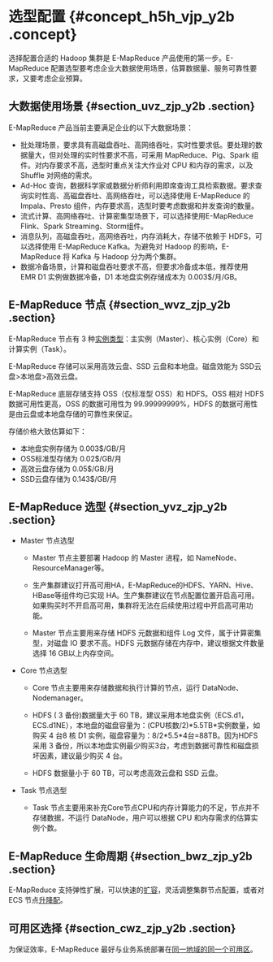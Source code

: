 # 选型配置 {#concept_h5h_vjp_y2b .concept}

选择配置合适的 Hadoop 集群是 E-MapReduce 产品使用的第一步。E-MapReduce 配置选型要考虑企业大数据使用场景，估算数据量、服务可靠性要求，又要考虑企业预算。

## 大数据使用场景 {#section_uvz_zjp_y2b .section}

E-MapReduce 产品当前主要满足企业的以下大数据场景：

-   批处理场景，要求具有高磁盘吞吐、高网络吞吐，实时性要求低。要处理的数据量大，但对处理的实时性要求不高，可采用 MapReduce、Pig、Spark 组件。对内存要求不高，选型时重点关注大作业对 CPU 和内存的需求，以及 Shuffle 对网络的需求。
-   Ad-Hoc 查询，数据科学家或数据分析师利用即席查询工具检索数据。要求查询实时性高、高磁盘吞吐、高网络吞吐，可以选择使用 E-MapReduce 的 Impala、Presto 组件，内存要求高，选型时要考虑数据和并发查询的数量。
-   流式计算、高网络吞吐、计算密集型场景下，可以选择使用E-MapReduce Flink、Spark Streaming、Storm组件。
-   消息队列，高磁盘吞吐，高网络吞吐，内存消耗大，存储不依赖于 HDFS，可以选择使用 E-MapReduce Kafka。为避免对 Hadoop 的影响，E-MapReduce 将 Kafka 与 Hadoop 分为两个集群。
-   数据冷备场景，计算和磁盘吞吐要求不高，但要求冷备成本低，推荐使用 EMR D1 实例做数据冷备，D1 本地盘实例存储成本为 0.003$/月/GB。

## E-MapReduce 节点 {#section_wvz_zjp_y2b .section}

E-MapReduce 节点有 3 种[实例类型](../../../../../intl.zh-CN/用户指南/集群规划/实例类型.md#)：主实例（Master）、核心实例（Core）和计算实例（Task）。

E-MapReduce 存储可以采用高效云盘、SSD 云盘和本地盘。磁盘效能为 SSD云盘\>本地盘\>高效云盘。

E-MapReduce 底层存储支持 OSS（仅标准型 OSS）和 HDFS。OSS 相对 HDFS 数据可用性更高，OSS 的数据可用性为 99.99999999%，HDFS 的数据可用性是由云盘或本地盘存储的可靠性来保证。

存储价格大致估算如下：

-   本地盘实例存储为 0.003$/GB/月
-   OSS标准型存储为 0.02$/GB/月
-   高效云盘存储为 0.05$/GB/月
-   SSD云盘存储为 0.143$/GB/月

## E-MapReduce 选型 {#section_yvz_zjp_y2b .section}

-   Master 节点选型

    -   Master 节点主要部署 Hadoop 的 Master 进程，如 NameNode、ResourceManager等。

    -   生产集群建议打开高可用HA，E-MapReduce的HDFS、YARN、Hive、HBase等组件均已实现 HA。生产集群建议在节点配置位置开启高可用。如果购买时不开启高可用，集群将无法在后续使用过程中开启高可用功能。

    -   Master 节点主要用来存储 HDFS 元数据和组件 Log 文件，属于计算密集型，对磁盘 IO 要求不高。HDFS 元数据存储在内存中，建议根据文件数量选择 16 GB以上内存空间。

-   Core 节点选型

    -   Core 节点主要用来存储数据和执行计算的节点，运行 DataNode、Nodemanager。

    -   HDFS \( 3 备份\)数据量大于 60 TB，建议采用本地盘实例（ECS.d1，ECS.d1NE），本地盘的磁盘容量为：\(CPU核数/2\)\*5.5TB\*实例数量，如购买 4 台8 核 D1 实例，磁盘容量为：8/2\*5.5\*4台=88TB。因为HDFS采用 3 备份，所以本地盘实例最少购买3台，考虑到数据可靠性和磁盘损坏因素，建议最少购买 4 台。

    -   HDFS 数据量小于 60 TB，可以考虑高效云盘和 SSD 云盘。

-   Task 节点选型

    -   Task 节点主要用来补充Core节点CPU和内存计算能力的不足，节点并不存储数据，不运行 DataNode，用户可以根据 CPU 和内存需求的估算实例个数。


## E-MapReduce 生命周期 {#section_bwz_zjp_y2b .section}

E-MapReduce 支持弹性扩展，可以快速的[扩容](../../../../../intl.zh-CN/用户指南/集群/扩容集群.md#)，灵活调整集群节点配置，或者对 ECS 节点[升降配](https://www.alibabacloud.com/help/doc-detail/25437.htm)。

## 可用区选择 {#section_cwz_zjp_y2b .section}

为保证效率，E-MapReduce 最好与业务系统部署在[同一地域的同一个可用区](https://www.alibabacloud.com/help/doc-detail/40654.htm)。

